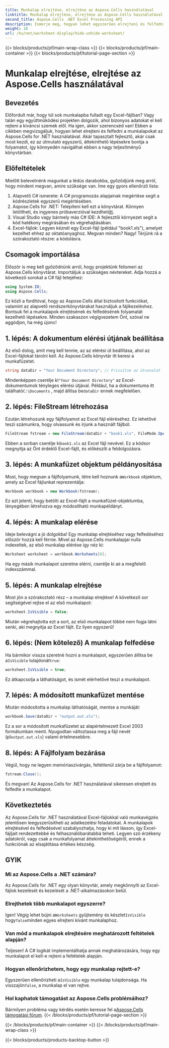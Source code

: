 ```yaml
---
title: Munkalap elrejtése, elrejtése az Aspose.Cells használatával
linktitle: Munkalap elrejtése, elrejtése az Aspose.Cells használatával
second_title: Aspose.Cells .NET Excel Processing API
description: Ismerje meg, hogyan lehet egyszerűen elrejteni és felfedni a munkalapokat az Excelben az Aspose.Cells for .NET segítségével. Lépésről lépésre szóló útmutató tippekkel és betekintésekkel.
weight: 18
url: /hu/net/worksheet-display/hide-unhide-worksheet/
---
```


{{< blocks/products/pf/main-wrap-class >}}
{{< blocks/products/pf/main-container >}}
{{< blocks/products/pf/tutorial-page-section >}}

# Munkalap elrejtése, elrejtése az Aspose.Cells használatával

## Bevezetés
Előfordult már, hogy túl sok munkalapba fulladt egy Excel-fájlban? Vagy talán egy együttműködési projekten dolgozik, ahol bizonyos adatokat el kell rejteni a kíváncsi szemek elől. Ha igen, akkor szerencséd van! Ebben a cikkben megvizsgáljuk, hogyan lehet elrejteni és felfedni a munkalapokat az Aspose.Cells for .NET használatával. Akár tapasztalt fejlesztő, akár csak most kezdi, ez az útmutató egyszerű, áttekinthető lépésekre bontja a folyamatot, így könnyedén navigálhat ebben a nagy teljesítményű könyvtárban.
## Előfeltételek
Mielőtt belevetnénk magunkat a lédús darabokba, győződjünk meg arról, hogy mindent megvan, amire szüksége van. Íme egy gyors ellenőrző lista:
1. Alapvető C# ismerete: A C# programozás alapjainak megértése segít a kódrészletek egyszerű megértésében.
2.  Aspose.Cells for .NET: Telepíteni kell ezt a könyvtárat. Könnyen letöltheti, és ingyenes próbaverzióval kezdheti[itt](https://releases.aspose.com/).
3. Visual Studio vagy bármely más C# IDE: A fejlesztői környezet segít a kód hatékony megírásában és végrehajtásában.
4. Excel-fájlok: Legyen kéznél egy Excel-fájl (például "book1.xls"), amelyet kezelhet ehhez az oktatóanyaghoz.
Megvan minden? Nagy! Térjünk rá a szórakoztató részre: a kódolásra.
## Csomagok importálása
Először is meg kell győződnünk arról, hogy projektünk felismeri az Aspose.Cells könyvtárat. Importáljuk a szükséges névtereket. Adja hozzá a következő sorokat a C# fájl tetejéhez:
```csharp
using System.IO;
using Aspose.Cells;
```
Ez közli a fordítóval, hogy az Aspose.Cells által biztosított funkciókat, valamint az alapvető rendszerkönyvtárakat használjuk a fájlkezeléshez.
Bontsuk fel a munkalapok elrejtésének és felfedésének folyamatát kezelhető lépésekre. Minden szakaszon végigvezetem Önt, szóval ne aggódjon, ha még újonc!
## 1. lépés: A dokumentum elérési útjának beállítása
Az első dolog, amit meg kell tennie, az az elérési út beállítása, ahol az Excel-fájlokat tárolni kell. Az Aspose.Cells könyvtár itt keresi a munkafüzetet.
```csharp
string dataDir = "Your Document Directory"; // Frissítse az útvonalat
```
 Mindenképpen cserélje ki`"Your Document Directory"` az Excel-dokumentumok tényleges elérési útjával. Például, ha a dokumentuma itt található`C:\Documents` , majd állítsa be`dataDir` ennek megfelelően.
## 2. lépés: FileStream létrehozása
Ezután létrehozunk egy fájlfolyamot az Excel fájl eléréséhez. Ez lehetővé teszi számunkra, hogy olvassunk és írjunk a használt fájlból.
```csharp
FileStream fstream = new FileStream(dataDir + "book1.xls", FileMode.Open);
```
 Ebben a sorban cserélje ki`book1.xls` az Excel fájl nevével. Ez a kódsor megnyitja az Önt érdeklő Excel-fájlt, és előkészíti a feldolgozásra.
## 3. lépés: A munkafüzet objektum példányosítása
 Most, hogy megvan a fájlfolyamunk, létre kell hoznunk a`Workbook` objektum, amely az Excel fájlunkat reprezentálja:
```csharp
Workbook workbook = new Workbook(fstream);
```
Ez azt jelenti, hogy betölti az Excel-fájlt a munkafüzet-objektumba, lényegében létrehozva egy módosítható munkapéldányt.
## 4. lépés: A munkalap elérése
Ideje belevágni a jó dolgokba! Egy munkalap elrejtéséhez vagy felfedéséhez először hozzá kell férnie. Mivel az Aspose.Cells munkalapjai nulla indexeltek, az első munkalap elérése így néz ki:
```csharp
Worksheet worksheet = workbook.Worksheets[0];
```
 Ha egy másik munkalapot szeretne elérni, cserélje ki a`0` a megfelelő indexszámmal.
## 5. lépés: A munkalap elrejtése
Most jön a szórakoztató rész – a munkalap elrejtése! A következő sor segítségével rejtse el az első munkalapot:
```csharp
worksheet.IsVisible = false;
```
Miután végrehajtotta ezt a sort, az első munkalapot többé nem fogja látni senki, aki megnyitja az Excel fájlt. Ez ilyen egyszerű!
## 6. lépés: (Nem kötelező) A munkalap felfedése
 Ha bármikor vissza szeretné hozni a munkalapot, egyszerűen állítsa be a`IsVisible` tulajdonát`true`:
```csharp
worksheet.IsVisible = true;
```
Ez átkapcsolja a láthatóságot, és ismét elérhetővé teszi a munkalapot.
## 7. lépés: A módosított munkafüzet mentése
Miután módosította a munkalap láthatóságát, mentse a munkáját:
```csharp
workbook.Save(dataDir + "output.out.xls");
```
 Ez a sor a módosított munkafüzetet az alapértelmezett Excel 2003 formátumban menti. Nyugodtan változtassa meg a fájl nevét (pl`output.out.xls`) valami értelmesebbre.
## 8. lépés: A Fájlfolyam bezárása
Végül, hogy ne legyen memóriaszivárgás, feltétlenül zárja be a fájlfolyamot:
```csharp
fstream.Close();
```
És megvan! Az Aspose.Cells for .NET használatával sikeresen elrejtett és felfedte a munkalapot.
## Következtetés
Az Aspose.Cells for .NET használatával Excel-fájlokkal való munkavégzés jelentősen leegyszerűsítheti az adatkezelési feladatokat. A munkalapok elrejtésével és felfedésével szabályozhatja, hogy ki mit lásson, így Excel-fájljait rendezettebbé és felhasználóbarátabbá teheti. Legyen szó érzékeny adatokról, vagy csak a munkafolyamat áttekinthetőségéről, ennek a funkciónak az elsajátítása értékes készség.
## GYIK
### Mi az Aspose.Cells a .NET számára?
Az Aspose.Cells for .NET egy olyan könyvtár, amely megkönnyíti az Excel-fájlok kezelését és kezelését a .NET-alkalmazásokon belül.
### Elrejthetek több munkalapot egyszerre?
 Igen! Végig lehet bújni a`Worksheets` gyűjtemény és készlet`IsVisible` hogy`false`minden egyes elrejteni kívánt munkalaphoz.
### Van mód a munkalapok elrejtésére meghatározott feltételek alapján?
Teljesen! A C# logikát implementálhatja annak meghatározására, hogy egy munkalapot el kell-e rejteni a feltételek alapján.
### Hogyan ellenőrizhetem, hogy egy munkalap rejtett-e?
 Egyszerűen ellenőrizheti a`IsVisible` egy munkalap tulajdonsága. Ha visszajön`false`, a munkalap el van rejtve.
### Hol kaphatok támogatást az Aspose.Cells problémáihoz?
 Bármilyen probléma vagy kérdés esetén keresse fel a[Aspose.Cells támogatási fórum](https://forum.aspose.com/c/cells/9).
{{< /blocks/products/pf/tutorial-page-section >}}

{{< /blocks/products/pf/main-container >}}
{{< /blocks/products/pf/main-wrap-class >}}

{{< blocks/products/products-backtop-button >}}
